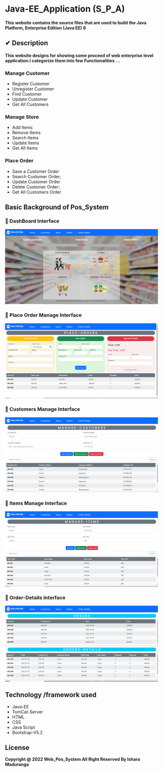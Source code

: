 # Java-EE_Application (S_P_A)


#### This website contains the source files that are used to build the Java Platform, Enterprise Edition (Java EE) 8

## ✔ Description
#### This website designs for showing some proceed of web enterprise level application.I categorize them into few Functionalities ...
### Manage Customer
* Register Customer
* Unregister Customer
* Find Customer
* Update Customer
* Get All Customers

### Manage Store
* Add Items
* Remove Items
* Search Items
* Update Items
* Get All Items

### Place Order
* Save a Customer Order
* Search Customer Order;
* Update Customer Order
* Delete Customer Order;
* Get All Customers Order

## Basic Background of Pos_System

### 🌱 DashBoard Interface
<img src="App-Pos_Front-End/assests/readme_img/dashboard.png">

### 🌱 Place Order Manage Interface
<img src="App-Pos_Front-End/assests/readme_img/ord.png">

### 🌱 Customers Manage Interface
<img src="App-Pos_Front-End/assests/readme_img/cus.png">

### 🌱 Items Manage Interface
<img src="App-Pos_Front-End/assests/readme_img/itm.png">

### 🌱 Order-Details Interface
<img src="App-Pos_Front-End/assests/readme_img/od_detail.png">


## Technology /framework used
* Java-EE 
* TomCat-Server
* HTML
* CSS
* Java Script
* Bootstrap-V5.2

## License
**Copyright @ 2022 Web_Pos_System All Right Reserved By Ishara Maduranga**
